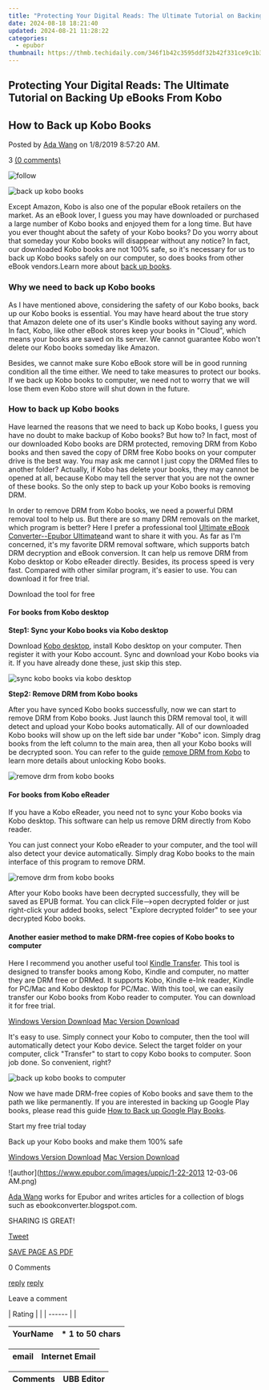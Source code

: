 ```yaml
---
title: "Protecting Your Digital Reads: The Ultimate Tutorial on Backing Up eBooks From Kobo"
date: 2024-08-18 18:21:40
updated: 2024-08-21 11:28:22
categories:
  - epubor
thumbnail: https://thmb.techidaily.com/346f1b42c3595ddf32b42f331ce9c1b3e2f2115976dbfc26ef5bc200fbe009cd.jpg
---
```


## Protecting Your Digital Reads: The Ultimate Tutorial on Backing Up eBooks From Kobo

## How to Back up Kobo Books

Posted by [Ada Wang](https://plus.google.com/+AdaWang/posts) on 1/8/2019 8:57:20 AM.

3 [(0 comments)](http://www.epubor.com/#comment-area) 



![follow](http://www.epubor.com/images/follow.png)

![back up kobo books](http://www.epubor.com/images/uppic/Back-up-Kobo-books.png)

Except Amazon, Kobo is also one of the popular eBook retailers on the market. As an eBook lover, I guess you may have downloaded or purchased a large number of Kobo books and enjoyed them for a long time. But have you ever thought about the safety of your Kobo books? Do you worry about that someday your Kobo books will disappear without any notice? In fact, our downloaded Kobo books are not 100% safe, so it's necessary for us to back up Kobo books safely on our computer, so does books from other eBook vendors.Learn more about [back up books](https://tools.techidaily.com/epubor/products/).

### Why we need to back up Kobo books

As I have mentioned above, considering the safety of our Kobo books, back up our Kobo books is essential. You may have heard about the true story that Amazon delete one of its user's Kindle books without saying any word. In fact, Kobo, like other eBook stores keep your books in "Cloud", which means your books are saved on its server. We cannot guarantee Kobo won't delete our Kobo books someday like Amazon.

Besides, we cannot make sure Kobo eBook store will be in good running condition all the time either. We need to take measures to protect our books. If we back up Kobo books to computer, we need not to worry that we will lose them even Kobo store will shut down in the future. 

###  How to back up Kobo books

Have learned the reasons that we need to back up Kobo books, I guess you have no doubt to make backup of Kobo books? But how to? In fact, most of our downloaded Kobo books are DRM protected, removing DRM from Kobo books and then saved the copy of DRM free Kobo books on your computer drive is the best way. You may ask me cannot I just copy the DRMed files to another folder? Actually, if Kobo has delete your books, they may cannot be opened at all, because Kobo may tell the server that you are not the owner of these books. So the only step to back up your Kobo books is removing DRM.

In order to remove DRM from Kobo books, we need a powerful DRM removal tool to help us. But there are so many DRM removals on the market, which program is better? Here I prefer a professional tool [Ultimate eBook Converter--Epubor Ultimate](https://tools.techidaily.com/epubor/ultimate/)and want to share it with you. As far as I'm concerned, it's my favorite DRM removal software, which supports batch DRM decryption and eBook conversion. It can help us remove DRM from Kobo desktop or Kobo eReader directly. Besides, its process speed is very fast. Compared with other similar program, it's easier to use. You can download it for free trial.

Download the tool for free

[](https://tools.techidaily.com/epubor/ultimate/) [](https://tools.techidaily.com/epubor/ultimate/) 

#### For books from Kobo desktop

**Step1: Sync your Kobo books via Kobo desktop**

Download [Kobo desktop](https://www.kobo.com/desktop), install Kobo desktop on your computer. Then register it with your Kobo account. Sync and download your Kobo books via it. If you have already done these, just skip this step.

![sync kobo books via kobo desktop](http://www.epubor.com/images/uppic/sync-your-kobo-books-via-kobo-desktop.png)

**Step2: Remove DRM from Kobo books**

After you have synced Kobo books successfully, now we can start to remove DRM from Kobo books. Just launch this DRM removal tool, it will detect and upload your Kobo books automatically. All of our downloaded Kobo books will show up on the left side bar under "Kobo" icon. Simply drag books from the left column to the main area, then all your Kobo books will be decrypted soon. You can refer to the guide [remove DRM from Kobo](https://tools.techidaily.com/epubor/products/) to learn more details about unlocking Kobo books.

![remove drm from kobo books](http://www.epubor.com/images/uppic/remove-drm-from-kobo-books.jpg)

#### For books from Kobo eReader

If you have a Kobo eReader, you need not to sync your Kobo books via Kobo desktop. This software can help us remove DRM directly from Kobo reader. 

You can just connect your Kobo eReader to your computer, and the tool will also detect your device automatically. Simply drag Kobo books to the main interface of this program to remove DRM.

![remove drm from kobo books](http://www.epubor.com/images/uppic/remove-drm-from-kobo-e-ink-reader.png)

After your Kobo books have been decrypted successfully, they will be saved as EPUB format. You can click File-->open decrypted folder or just right-click your added books, select "Explore decrypted folder" to see your decrypted Kobo books.

#### Another easier method to make DRM-free copies of Kobo books to computer

Here I recommend you another useful tool [Kindle Transfer](https://tools.techidaily.com/epubor/transfer/). This tool is designed to transfer books among Kobo, Kindle and computer, no matter they are DRM free or DRMed. It supports Kobo, Kindle e-Ink reader, Kindle for PC/Mac and Kobo desktop for PC/Mac. With this tool, we can easily transfer our Kobo books from Kobo reader to computer. You can download it for free trial.

[Windows Version Download](https://tools.techidaily.com/epubor/transfer/) [Mac Version Download](https://tools.techidaily.com/epubor/transfer/) 

It's easy to use. Simply connect your Kobo to computer, then the tool will automatically detect your Kobo device. Select the target folder on your computer, click "Transfer" to start to copy Kobo books to computer. Soon job done. So convenient, right?

![back up kobo books to computer](http://www.epubor.com/images/uppic/transfer-kobo-books-to-computer.png) 

Now we have made DRM-free copies of Kobo books and save them to the path we like permanently. If you are interested in backing up Google Play books, please read this guide [How to Back up Google Play Books](https://tools.techidaily.com/epubor/products/). 

Start my free trial today

Back up your Kobo books and make them 100% safe

[Windows Version Download](https://tools.techidaily.com/epubor/ultimate/) [Mac Version Download](https://tools.techidaily.com/epubor/ultimate/) 

![author](https://www.epubor.com/images/uppic/1-22-2013 12-03-06 AM.png)

[Ada Wang](https://plus.google.com/+AdaWang/posts) works for Epubor and writes articles for a collection of blogs such as ebookconverter.blogspot.com.

SHARING IS GREAT!

[Tweet](https://twitter.com/share) 

[SAVE PAGE AS PDF](https://tools.techidaily.com/epubor/products/) 



0 Comments

[reply](https://tools.techidaily.com/epubor/products/) [reply](https://tools.techidaily.com/epubor/products/) 

Leave a comment

| Rating |  |
| ------ |  |

| YourName | \*  1 to 50 chars |
| -------- | ----------------- |

| email | Internet Email |
| ----- | -------------- |

| Comments | UBB Editor |
| -------- | ---------- |

<ins class="adsbygoogle"
     style="display:block"
     data-ad-format="autorelaxed"
     data-ad-client="ca-pub-7571918770474297"
     data-ad-slot="1223367746"></ins>



<ins class="adsbygoogle"
     style="display:block"
     data-ad-client="ca-pub-7571918770474297"
     data-ad-slot="8358498916"
     data-ad-format="auto"
     data-full-width-responsive="true"></ins>
